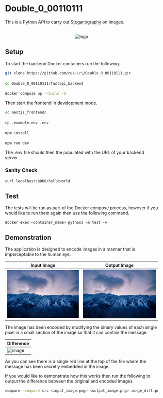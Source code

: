 # Double_0_00110111

This is a Python API to carry out [Steganography](https://en.wikipedia.org/wiki/Steganography) on images.

<div align="center">
  <div>
    </div>
      <br>
    <img src="https://github.com/rua-iri/Double_0_00110111/assets/117874491/87f53b7e-528d-4304-a6ec-6513dc41e9f3" alt="logo" width="35%" />
  <br>
</div>

## Setup

To start the backend Docker containers run the following.

```bash
git clone https://github.com/rua-iri/Double_0_00110111.git

cd Double_0_00110111/fastapi_backend

docker compose up --build -d
```

Then start the frontend in development mode.

```bash
cd nextjs_frontend/

cp .example.env .env

npm install

npm run dev 
```

The .env file should then the populated with the URL of your backend server.

### Sanity Check

```bash
curl localhost:8000/helloworld
```

## Test

The tests will be run as part of the Docker compose process, however if you would like to run them again then use the following command.

```
docker exec <container_name> python3 -m test -v
```

## Demonstration

The application is designed to encode images in a manner that is imperceptable to the human eye.

| Input Image                                                                                                    | Output Image                                                                                                           |
| -------------------------------------------------------------------------------------------------------------- | ---------------------------------------------------------------------------------------------------------------------- |
| ![image](https://raw.githubusercontent.com/rua-iri/Double_0_00110111/refs/heads/main/fastapi_backend/sample_images/sample.png) | ![image](https://raw.githubusercontent.com/rua-iri/Double_0_00110111/refs/heads/main/fastapi_backend/sample_images/sample_encoded.png) |

The image has been encoded by modifying the binary values of each single pixel in a small section of the image so that it can contain the message.

| Difference                                                                                |
| ----------------------------------------------------------------------------------------- |
| ![image](https://github.com/user-attachments/assets/df57e53d-75cd-42a8-a22c-547868a46261) |

As you can see there is a single red line at the top of the file where the message has been secretly embedded in the image.

If you would like to demonstrate how this works then run the following to output the difference between the original and encoded images.

```bash
compare -compose src <input_image.png> <output_image.png> image_diff.png
```
